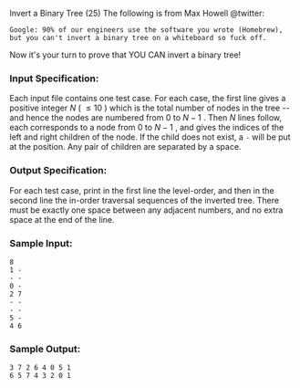 Invert a Binary Tree (25)
The following is from Max Howell @twitter:

    
    
    Google: 90% of our engineers use the software you wrote (Homebrew), but you can't invert a binary tree on a whiteboard so fuck off.
    

Now it's your turn to prove that YOU CAN invert a binary tree!

### Input Specification:

Each input file contains one test case. For each case, the first line gives a
positive integer $N$ ( $\le 10$ ) which is the total number of nodes in the
tree -- and hence the nodes are numbered from 0 to $N-1$ . Then $N$ lines
follow, each corresponds to a node from 0 to $N-1$ , and gives the indices of
the left and right children of the node. If the child does not exist, a `-`
will be put at the position. Any pair of children are separated by a space.

### Output Specification:

For each test case, print in the first line the level-order, and then in the
second line the in-order traversal sequences of the inverted tree. There must
be exactly one space between any adjacent numbers, and no extra space at the
end of the line.

### Sample Input:

    
    
    8
    1 -
    - -
    0 -
    2 7
    - -
    - -
    5 -
    4 6
    

### Sample Output:

    
    
    3 7 2 6 4 0 5 1
    6 5 7 4 3 2 0 1
    

